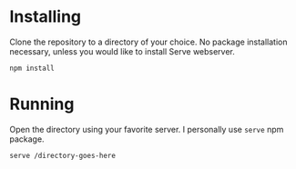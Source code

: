 # Installing

Clone the repository to a directory of your choice. No package installation necessary, unless you would like to install Serve webserver.

`npm install`

# Running

Open the directory using your favorite server. I personally use `serve` npm package.

`serve /directory-goes-here`
